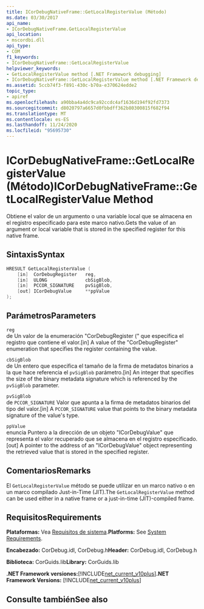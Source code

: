 ```yaml
---
title: ICorDebugNativeFrame::GetLocalRegisterValue (Método)
ms.date: 03/30/2017
api_name:
- ICorDebugNativeFrame.GetLocalRegisterValue
api_location:
- mscordbi.dll
api_type:
- COM
f1_keywords:
- ICorDebugNativeFrame::GetLocalRegisterValue
helpviewer_keywords:
- GetLocalRegisterValue method [.NET Framework debugging]
- ICorDebugNativeFrame::GetLocalRegisterValue method [.NET Framework debugging]
ms.assetid: 5ccb74f3-f891-430c-b70a-e370624edde2
topic_type:
- apiref
ms.openlocfilehash: a90bba4a4dc9ca92ccdc4af1636d194f92fd7373
ms.sourcegitcommit: d8020797a6657d0fbbdff362b80300815f682f94
ms.translationtype: MT
ms.contentlocale: es-ES
ms.lasthandoff: 11/24/2020
ms.locfileid: "95695730"
---
```

# <a name="icordebugnativeframegetlocalregistervalue-method"></a><span data-ttu-id="40eb3-102">ICorDebugNativeFrame::GetLocalRegisterValue (Método)</span><span class="sxs-lookup"><span data-stu-id="40eb3-102">ICorDebugNativeFrame::GetLocalRegisterValue Method</span></span>

<span data-ttu-id="40eb3-103">Obtiene el valor de un argumento o una variable local que se almacena en el registro especificado para este marco nativo.</span><span class="sxs-lookup"><span data-stu-id="40eb3-103">Gets the value of an argument or local variable that is stored in the specified register for this native frame.</span></span>  
  
## <a name="syntax"></a><span data-ttu-id="40eb3-104">Sintaxis</span><span class="sxs-lookup"><span data-stu-id="40eb3-104">Syntax</span></span>  
  
```cpp  
HRESULT GetLocalRegisterValue (  
    [in]  CorDebugRegister   reg,  
    [in]  ULONG              cbSigBlob,  
    [in]  PCCOR_SIGNATURE    pvSigBlob,  
    [out] ICorDebugValue     **ppValue  
);  
```  
  
## <a name="parameters"></a><span data-ttu-id="40eb3-105">Parámetros</span><span class="sxs-lookup"><span data-stu-id="40eb3-105">Parameters</span></span>  

 `reg`  
 <span data-ttu-id="40eb3-106">de Un valor de la enumeración "CorDebugRegister (" que especifica el registro que contiene el valor.</span><span class="sxs-lookup"><span data-stu-id="40eb3-106">[in] A value of the "CorDebugRegister" enumeration that specifies the register containing the value.</span></span>  
  
 `cbSigBlob`  
 <span data-ttu-id="40eb3-107">de Un entero que especifica el tamaño de la firma de metadatos binarios a la que hace referencia el `pvSigBlob` parámetro.</span><span class="sxs-lookup"><span data-stu-id="40eb3-107">[in] An integer that specifies the size of the binary metadata signature which is referenced by the `pvSigBlob` parameter.</span></span>  
  
 `pvSigBlob`  
 <span data-ttu-id="40eb3-108">de `PCCOR_SIGNATURE` Valor que apunta a la firma de metadatos binarios del tipo del valor.</span><span class="sxs-lookup"><span data-stu-id="40eb3-108">[in] A `PCCOR_SIGNATURE` value that points to the binary metadata signature of the value's type.</span></span>  
  
 `ppValue`  
 <span data-ttu-id="40eb3-109">enuncia Puntero a la dirección de un objeto "ICorDebugValue" que representa el valor recuperado que se almacena en el registro especificado.</span><span class="sxs-lookup"><span data-stu-id="40eb3-109">[out] A pointer to the address of an "ICorDebugValue" object representing the retrieved value that is stored in the specified register.</span></span>  
  
## <a name="remarks"></a><span data-ttu-id="40eb3-110">Comentarios</span><span class="sxs-lookup"><span data-stu-id="40eb3-110">Remarks</span></span>  

 <span data-ttu-id="40eb3-111">El `GetLocalRegisterValue` método se puede utilizar en un marco nativo o en un marco compilado Just-in-Time (JIT).</span><span class="sxs-lookup"><span data-stu-id="40eb3-111">The `GetLocalRegisterValue` method can be used either in a native frame or a just-in-time (JIT)-compiled frame.</span></span>  
  
## <a name="requirements"></a><span data-ttu-id="40eb3-112">Requisitos</span><span class="sxs-lookup"><span data-stu-id="40eb3-112">Requirements</span></span>  

 <span data-ttu-id="40eb3-113">**Plataformas:** Vea [Requisitos de sistema](../../get-started/system-requirements.md).</span><span class="sxs-lookup"><span data-stu-id="40eb3-113">**Platforms:** See [System Requirements](../../get-started/system-requirements.md).</span></span>  
  
 <span data-ttu-id="40eb3-114">**Encabezado:** CorDebug.idl, CorDebug.h</span><span class="sxs-lookup"><span data-stu-id="40eb3-114">**Header:** CorDebug.idl, CorDebug.h</span></span>  
  
 <span data-ttu-id="40eb3-115">**Biblioteca:** CorGuids.lib</span><span class="sxs-lookup"><span data-stu-id="40eb3-115">**Library:** CorGuids.lib</span></span>  
  
 <span data-ttu-id="40eb3-116">**.NET Framework versiones:**[!INCLUDE[net_current_v10plus](../../../../includes/net-current-v10plus-md.md)]</span><span class="sxs-lookup"><span data-stu-id="40eb3-116">**.NET Framework Versions:** [!INCLUDE[net_current_v10plus](../../../../includes/net-current-v10plus-md.md)]</span></span>  
  
## <a name="see-also"></a><span data-ttu-id="40eb3-117">Consulte también</span><span class="sxs-lookup"><span data-stu-id="40eb3-117">See also</span></span>
